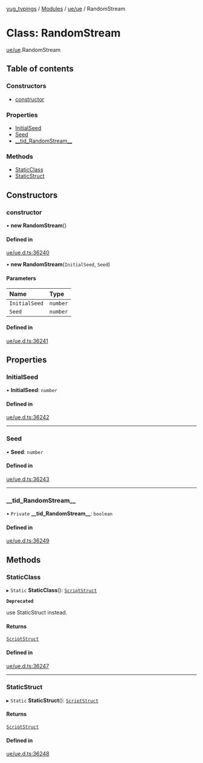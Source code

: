 [yug_typings](../README.md) / [Modules](../modules.md) / [ue/ue](../modules/ue_ue.md) / RandomStream

# Class: RandomStream

[ue/ue](../modules/ue_ue.md).RandomStream

## Table of contents

### Constructors

- [constructor](ue_ue.RandomStream.md#constructor)

### Properties

- [InitialSeed](ue_ue.RandomStream.md#initialseed)
- [Seed](ue_ue.RandomStream.md#seed)
- [\_\_tid\_RandomStream\_\_](ue_ue.RandomStream.md#__tid_randomstream__)

### Methods

- [StaticClass](ue_ue.RandomStream.md#staticclass)
- [StaticStruct](ue_ue.RandomStream.md#staticstruct)

## Constructors

### constructor

• **new RandomStream**()

#### Defined in

[ue/ue.d.ts:36240](https://github.com/YugMetaverse/yug_typings/blob/25cad34/ue/ue.d.ts#L36240)

• **new RandomStream**(`InitialSeed`, `Seed`)

#### Parameters

| Name | Type |
| :------ | :------ |
| `InitialSeed` | `number` |
| `Seed` | `number` |

#### Defined in

[ue/ue.d.ts:36241](https://github.com/YugMetaverse/yug_typings/blob/25cad34/ue/ue.d.ts#L36241)

## Properties

### InitialSeed

• **InitialSeed**: `number`

#### Defined in

[ue/ue.d.ts:36242](https://github.com/YugMetaverse/yug_typings/blob/25cad34/ue/ue.d.ts#L36242)

___

### Seed

• **Seed**: `number`

#### Defined in

[ue/ue.d.ts:36243](https://github.com/YugMetaverse/yug_typings/blob/25cad34/ue/ue.d.ts#L36243)

___

### \_\_tid\_RandomStream\_\_

• `Private` **\_\_tid\_RandomStream\_\_**: `boolean`

#### Defined in

[ue/ue.d.ts:36249](https://github.com/YugMetaverse/yug_typings/blob/25cad34/ue/ue.d.ts#L36249)

## Methods

### StaticClass

▸ `Static` **StaticClass**(): [`ScriptStruct`](ue_ue.ScriptStruct.md)

**`Deprecated`**

use StaticStruct instead.

#### Returns

[`ScriptStruct`](ue_ue.ScriptStruct.md)

#### Defined in

[ue/ue.d.ts:36247](https://github.com/YugMetaverse/yug_typings/blob/25cad34/ue/ue.d.ts#L36247)

___

### StaticStruct

▸ `Static` **StaticStruct**(): [`ScriptStruct`](ue_ue.ScriptStruct.md)

#### Returns

[`ScriptStruct`](ue_ue.ScriptStruct.md)

#### Defined in

[ue/ue.d.ts:36248](https://github.com/YugMetaverse/yug_typings/blob/25cad34/ue/ue.d.ts#L36248)
